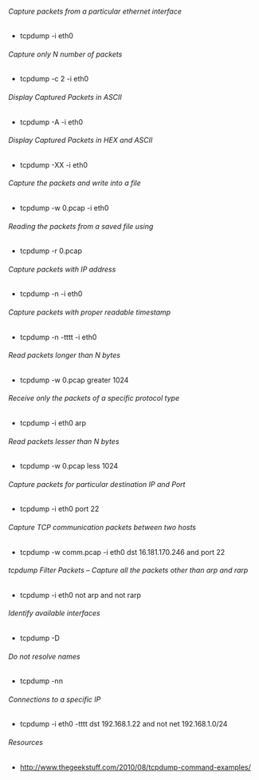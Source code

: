 ###### Capture packets from a particular ethernet interface
* tcpdump -i eth0

###### Capture only N number of packets
* tcpdump -c 2 -i eth0

###### Display Captured Packets in ASCII
* tcpdump -A -i eth0

###### Display Captured Packets in HEX and ASCII
* tcpdump -XX -i eth0

###### Capture the packets and write into a file
* tcpdump -w 0.pcap -i eth0

###### Reading the packets from a saved file using
* tcpdump -r 0.pcap

###### Capture packets with IP address
* tcpdump -n -i eth0

###### Capture packets with proper readable timestamp
* tcpdump -n -tttt -i eth0

###### Read packets longer than N bytes
* tcpdump -w 0.pcap greater 1024

###### Receive only the packets of a specific protocol type
* tcpdump -i eth0 arp

###### Read packets lesser than N bytes
* tcpdump -w 0.pcap  less 1024

###### Capture packets for particular destination IP and Port
* tcpdump -i eth0 port 22

###### Capture TCP communication packets between two hosts
* tcpdump -w comm.pcap -i eth0 dst 16.181.170.246 and port 22

###### tcpdump Filter Packets – Capture all the packets other than arp and rarp
* tcpdump -i eth0 not arp and not rarp

###### Identify available interfaces
* tcpdump -D
 
###### Do not resolve names
* tcpdump -nn

###### Connections to a specific IP
* tcpdump -i eth0 -tttt dst 192.168.1.22 and not net 192.168.1.0/24

###### Resources 
* http://www.thegeekstuff.com/2010/08/tcpdump-command-examples/
